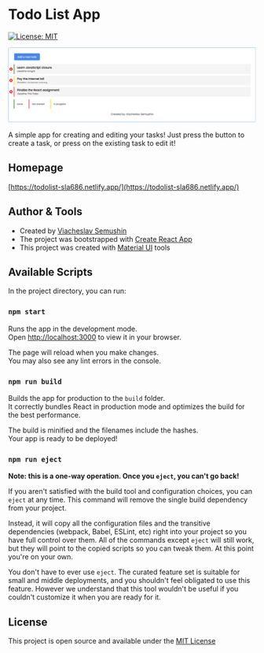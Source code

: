 # Todo List App

[![License: MIT](https://img.shields.io/badge/License-MIT-blue.svg)](https://opensource.org/licenses/MIT)

![Screenshot of the app](./Images/screen.png 'ToDo List App')

A simple app for creating and editing your tasks! Just press the button to create a task, or press on the existing task to edit it!

## Homepage

[https://todolist-sla686.netlify.app/](https://todolist-sla686.netlify.app/)

## Author & Tools

- Created by [Viacheslav Semushin](https://github.com/sla686)
- The project was bootstrapped with [Create React App](https://github.com/facebook/create-react-app)
- This project was created with [Material UI](https://mui.com/) tools

## Available Scripts

In the project directory, you can run:

### `npm start`

Runs the app in the development mode.\
Open [http://localhost:3000](http://localhost:3000) to view it in your browser.

The page will reload when you make changes.\
You may also see any lint errors in the console.

### `npm run build`

Builds the app for production to the `build` folder.\
It correctly bundles React in production mode and optimizes the build for the best performance.

The build is minified and the filenames include the hashes.\
Your app is ready to be deployed!

### `npm run eject`

**Note: this is a one-way operation. Once you `eject`, you can't go back!**

If you aren't satisfied with the build tool and configuration choices, you can `eject` at any time. This command will remove the single build dependency from your project.

Instead, it will copy all the configuration files and the transitive dependencies (webpack, Babel, ESLint, etc) right into your project so you have full control over them. All of the commands except `eject` will still work, but they will point to the copied scripts so you can tweak them. At this point you're on your own.

You don't have to ever use `eject`. The curated feature set is suitable for small and middle deployments, and you shouldn't feel obligated to use this feature. However we understand that this tool wouldn't be useful if you couldn't customize it when you are ready for it.

## License

This project is open source and available under the [MIT License](LICENSE)
